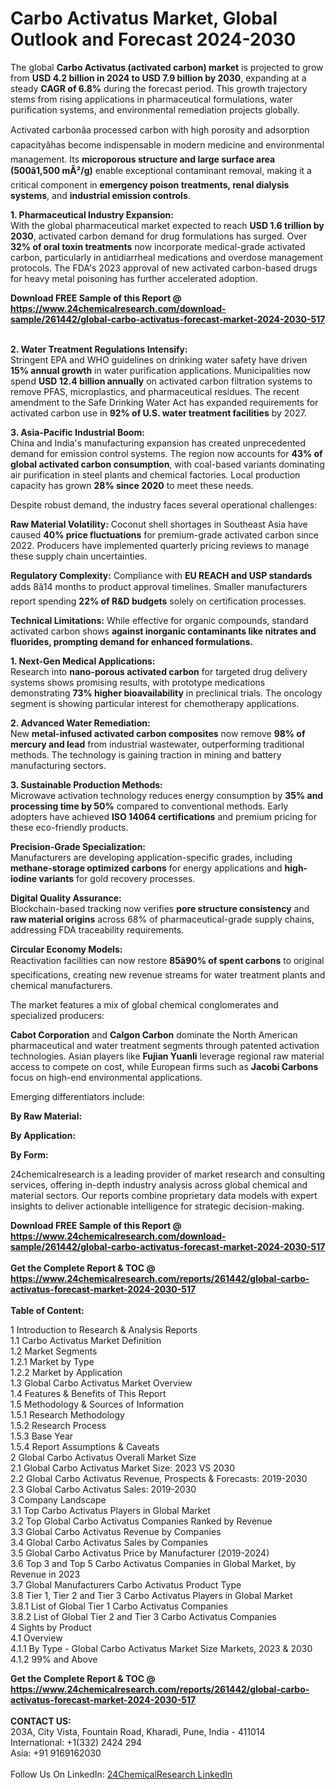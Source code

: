 <h1>Carbo Activatus Market, Global Outlook and Forecast 2024-2030</h1><p>The global <strong>Carbo Activatus (activated carbon) market</strong> is projected to grow from <strong>USD 4.2 billion in 2024 to USD 7.9 billion by 2030</strong>, expanding at a steady <strong>CAGR of 6.8%</strong> during the forecast period. This growth trajectory stems from rising applications in pharmaceutical formulations, water purification systems, and environmental remediation projects globally.</p><p>Activated carbonâa processed carbon with high porosity and adsorption capacityâhas become indispensable in modern medicine and environmental management. Its <strong>microporous structure and large surface area (500â1,500 mÂ²/g)</strong> enable exceptional contaminant removal, making it a critical component in <strong>emergency poison treatments, renal dialysis systems</strong>, and <strong>industrial emission controls</strong>.</p><p><strong>1. Pharmaceutical Industry Expansion:</strong><br>
With the global pharmaceutical market expected to reach <strong>USD 1.6 trillion by 2030</strong>, activated carbon demand for drug formulations has surged. Over <strong>32% of oral toxin treatments</strong> now incorporate medical-grade activated carbon, particularly in antidiarrheal medications and overdose management protocols. The FDA's 2023 approval of new activated carbon-based drugs for heavy metal poisoning has further accelerated adoption.</p><div><b>Download FREE Sample of this Report @ 
            <a href="https://www.24chemicalresearch.com/download-sample/261442/global-carbo-activatus-forecast-market-2024-2030-517">
            https://www.24chemicalresearch.com/download-sample/261442/global-carbo-activatus-forecast-market-2024-2030-517</a></b></div><br><p><strong>2. Water Treatment Regulations Intensify:</strong><br>
Stringent EPA and WHO guidelines on drinking water safety have driven <strong>15% annual growth</strong> in water purification applications. Municipalities now spend <strong>USD 12.4 billion annually</strong> on activated carbon filtration systems to remove PFAS, microplastics, and pharmaceutical residues. The recent amendment to the Safe Drinking Water Act has expanded requirements for activated carbon use in <strong>92% of U.S. water treatment facilities</strong> by 2027.</p><p><strong>3. Asia-Pacific Industrial Boom:</strong><br>
China and India's manufacturing expansion has created unprecedented demand for emission control systems. The region now accounts for <strong>43% of global activated carbon consumption</strong>, with coal-based variants dominating air purification in steel plants and chemical factories. Local production capacity has grown <strong>28% since 2020</strong> to meet these needs.</p><p>Despite robust demand, the industry faces several operational challenges:</p><p><strong>Raw Material Volatility:</strong> Coconut shell shortages in Southeast Asia have caused <strong>40% price fluctuations</strong> for premium-grade activated carbon since 2022. Producers have implemented quarterly pricing reviews to manage these supply chain uncertainties.</p><p><strong>Regulatory Complexity:</strong> Compliance with <strong>EU REACH and USP  standards</strong> adds 8â14 months to product approval timelines. Smaller manufacturers report spending <strong>22% of R&amp;D budgets</strong> solely on certification processes.</p><p><strong>Technical Limitations:</strong> While effective for organic compounds, standard activated carbon shows <strong> against inorganic contaminants like nitrates and fluorides, prompting demand for enhanced formulations.</strong></p><p><strong>1. Next-Gen Medical Applications:</strong><br>
Research into <strong>nano-porous activated carbon</strong> for targeted drug delivery systems shows promising results, with prototype medications demonstrating <strong>73% higher bioavailability</strong> in preclinical trials. The oncology segment is showing particular interest for chemotherapy applications.</p><p><strong>2. Advanced Water Remediation:</strong><br>
New <strong>metal-infused activated carbon composites</strong> now remove <strong>98% of mercury and lead</strong> from industrial wastewater, outperforming traditional methods. The technology is gaining traction in mining and battery manufacturing sectors.</p><p><strong>3. Sustainable Production Methods:</strong><br>
Microwave activation technology reduces energy consumption by <strong>35% and processing time by 50%</strong> compared to conventional methods. Early adopters have achieved <strong>ISO 14064 certifications</strong> and premium pricing for these eco-friendly products.</p><p><strong>Precision-Grade Specialization:</strong><br>
	Manufacturers are developing application-specific grades, including <strong>methane-storage optimized carbons</strong> for energy applications and <strong>high-iodine variants</strong> for gold recovery processes.</p><p><strong>Digital Quality Assurance:</strong><br>
	Blockchain-based tracking now verifies <strong>pore structure consistency</strong> and <strong>raw material origins</strong> across 68% of pharmaceutical-grade supply chains, addressing FDA traceability requirements.</p><p><strong>Circular Economy Models:</strong><br>
	Reactivation facilities can now restore <strong>85â90% of spent carbons</strong> to original specifications, creating new revenue streams for water treatment plants and chemical manufacturers.</p><p>The market features a mix of global chemical conglomerates and specialized producers:</p><p><strong>Cabot Corporation</strong> and <strong>Calgon Carbon</strong> dominate the North American pharmaceutical and water treatment segments through patented activation technologies. Asian players like <strong>Fujian Yuanli</strong> leverage regional raw material access to compete on cost, while European firms such as <strong>Jacobi Carbons</strong> focus on high-end environmental applications.</p><p>Emerging differentiators include:</p><p><strong>By Raw Material:</strong></p><p><strong>By Application:</strong></p><p><strong>By Form:</strong></p><p>24chemicalresearch is a leading provider of market research and consulting services, offering in-depth industry analysis across global chemical and material sectors. Our reports combine proprietary data models with expert insights to deliver actionable intelligence for strategic decision-making.</p><div><b>Download FREE Sample of this Report @ 
            <a href="https://www.24chemicalresearch.com/download-sample/261442/global-carbo-activatus-forecast-market-2024-2030-517">
            https://www.24chemicalresearch.com/download-sample/261442/global-carbo-activatus-forecast-market-2024-2030-517</a></b></div><br><div><b>Get the Complete Report & TOC @ 
            <a href="https://www.24chemicalresearch.com/reports/261442/global-carbo-activatus-forecast-market-2024-2030-517">
            https://www.24chemicalresearch.com/reports/261442/global-carbo-activatus-forecast-market-2024-2030-517</a></b></div><br>
            <b>Table of Content:</b><p>1 Introduction to Research & Analysis Reports<br />
    1.1 Carbo Activatus Market Definition<br />
    1.2 Market Segments<br />
        1.2.1 Market by Type<br />
        1.2.2 Market by Application<br />
    1.3 Global Carbo Activatus Market Overview<br />
    1.4 Features & Benefits of This Report<br />
    1.5 Methodology & Sources of Information<br />
        1.5.1 Research Methodology<br />
        1.5.2 Research Process<br />
        1.5.3 Base Year<br />
        1.5.4 Report Assumptions & Caveats<br />
2 Global Carbo Activatus Overall Market Size<br />
    2.1 Global Carbo Activatus Market Size: 2023 VS 2030<br />
    2.2 Global Carbo Activatus Revenue, Prospects & Forecasts: 2019-2030<br />
    2.3 Global Carbo Activatus Sales: 2019-2030<br />
3 Company Landscape<br />
    3.1 Top Carbo Activatus Players in Global Market<br />
    3.2 Top Global Carbo Activatus Companies Ranked by Revenue<br />
    3.3 Global Carbo Activatus Revenue by Companies<br />
    3.4 Global Carbo Activatus Sales by Companies<br />
    3.5 Global Carbo Activatus Price by Manufacturer (2019-2024)<br />
    3.6 Top 3 and Top 5 Carbo Activatus Companies in Global Market, by Revenue in 2023<br />
    3.7 Global Manufacturers Carbo Activatus Product Type<br />
    3.8 Tier 1, Tier 2 and Tier 3 Carbo Activatus Players in Global Market<br />
        3.8.1 List of Global Tier 1 Carbo Activatus Companies<br />
        3.8.2 List of Global Tier 2 and Tier 3 Carbo Activatus Companies<br />
4 Sights by Product<br />
    4.1 Overview<br />
        4.1.1 By Type - Global Carbo Activatus Market Size Markets, 2023 & 2030<br />
        4.1.2 99% and Above</p><div><b>Get the Complete Report & TOC @ 
            <a href="https://www.24chemicalresearch.com/reports/261442/global-carbo-activatus-forecast-market-2024-2030-517">
            https://www.24chemicalresearch.com/reports/261442/global-carbo-activatus-forecast-market-2024-2030-517</a></b></div><br><b>CONTACT US:</b><br>
            203A, City Vista, Fountain Road, Kharadi, Pune, India - 411014<br>
            International: +1(332) 2424 294<br>
            Asia: +91 9169162030 <br><br>
            Follow Us On LinkedIn: <a href="https://www.linkedin.com/company/24chemicalresearch/">24ChemicalResearch LinkedIn</a>